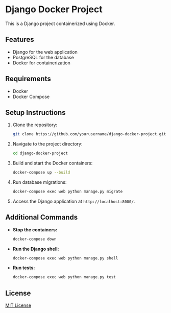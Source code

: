 # Django Docker Project

This is a Django project containerized using Docker.

## Features

- Django for the web application
- PostgreSQL for the database
- Docker for containerization

## Requirements

- Docker
- Docker Compose

## Setup Instructions

1. Clone the repository:

    ```bash
    git clone https://github.com/yourusername/django-docker-project.git
    ```

2. Navigate to the project directory:

    ```bash
    cd django-docker-project
    ```

3. Build and start the Docker containers:

    ```bash
    docker-compose up --build
    ```

4. Run database migrations:

    ```bash
    docker-compose exec web python manage.py migrate
    ```

5. Access the Django application at `http://localhost:8000/`.

## Additional Commands

- **Stop the containers:**

    ```bash
    docker-compose down
    ```

- **Run the Django shell:**

    ```bash
    docker-compose exec web python manage.py shell
    ```

- **Run tests:**

    ```bash
    docker-compose exec web python manage.py test
    ```

## License

[MIT License](LICENSE)
